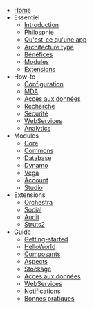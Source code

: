 - [Home](/)
- Essentiel
  - [Introduction](essentiel/introduction.md)
  - [Philosphie](essentiel/philosophie.md)
  - [Qu'est-ce qu'une app](essentiel/app.md)
  - [Architecture type](essentiel/archi_type.md)
  - [Bénéfices](essentiel/benefices.md)
  - [Modules](essentiel/modules.md)
  - [Extensions](essentiel/extensions.md)
- How-to
  - [Configuration](how-to/configuration.md)
  - [MDA](how-to/mda.md)
  - [Accès aux données](how-to/dao.md)
  - [Recherche](how-to/recherche.md)
  - [Sécurité](how-to/securite.md)
  - [WebServices](how-to/webservices.md)
  - [Analytics](how-to/analytics.md)
- Modules
  - [Core](modules/core.md)
  - [Commons](modules/commons.md)
  - [Database](modules/database.md)
  - [Dynamo](modules/dynamo.md)
  - [Vega](modules/vega.md)
  - [Account](modules/account.md)
  - [Studio](modules/studio.md)
- Extensions
  - [Orchestra](extensions/orchestra.md)
  - [Social](extensions/social.md)
  - [Audit](extensions/audit.md)
  - [Struts2](extensions/struts2.md)
- Guide
  - [Getting-started](guide/getting_started.md)
  - [HelloWorld](guide/samples_helloworld.md)
  - [Composants](guide/samples_components.md)
  - [Aspects](guide/samples_aop.md)
  - [Stockage](guide/samples_store.md)
  - [Accès aux données](guide/samples_dao.md)
  - [WebServices](guide/samples_vega.md)
  - [Notifications](guide/samples_notifications.md)
  - [Bonnes pratiques](guide/bonnes_pratiques.md)

  